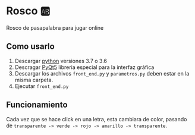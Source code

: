 # Rosco :ab:
 Rosco de pasapalabra para jugar online
## Como usarlo
1. Descargar [python](https://www.python.org/downloads/) versiones 3.7 o 3.6
2. Descragar [PyQt5](https://pypi.org/project/PyQt5/) libreria especial para la interfaz gráfica
3. Descargar los archivos  ``front_end.py``  y ``parametros.py`` deben estar en la misma carpeta. 
4. Ejecutar ``front_end.py``

## Funcionamiento
Cada vez que se hace click en una letra, esta cambiara de color, pasando de 
``transparente -> verde -> rojo -> amarillo -> transparente``. 
